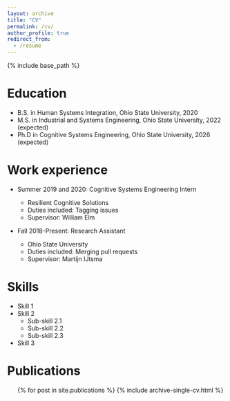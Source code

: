 ```yaml
---
layout: archive
title: "CV"
permalink: /cv/
author_profile: true
redirect_from:
  - /resume
---
```


{% include base_path %}

Education
======
* B.S. in Human Systems Integration, Ohio State University, 2020
* M.S. in Industrial and Systems Engineering, Ohio State University, 2022 (expected)
* Ph.D in Cognitive Systems Engineering, Ohio State University, 2026 (expected)

Work experience
======
* Summer 2019 and 2020: Cognitive Systems Engineering Intern
  * Resilient Cognitive Solutions
  * Duties included: Tagging issues
  * Supervisor: William Elm

* Fall 2018-Present: Research Assistant
  * Ohio State University
  * Duties included: Merging pull requests
  * Supervisor: Martijn IJtsma
  
Skills
======
* Skill 1
* Skill 2
  * Sub-skill 2.1
  * Sub-skill 2.2
  * Sub-skill 2.3
* Skill 3

Publications
======
  <ul>{% for post in site.publications %}
    {% include archive-single-cv.html %}
  

